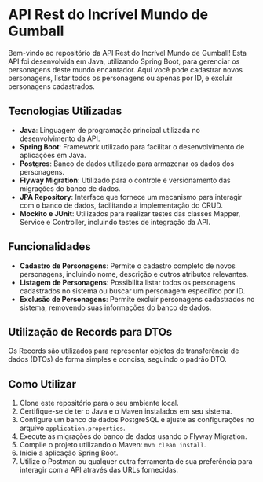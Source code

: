 # API Rest do Incrível Mundo de Gumball

Bem-vindo ao repositório da API Rest do Incrível Mundo de Gumball! Esta API foi desenvolvida em Java, utilizando Spring Boot, para gerenciar os personagens deste mundo encantador. Aqui você pode cadastrar novos personagens, listar todos os personagens ou apenas por ID, e excluir personagens cadastrados.

## Tecnologias Utilizadas

- **Java**: Linguagem de programação principal utilizada no desenvolvimento da API.
- **Spring Boot**: Framework utilizado para facilitar o desenvolvimento de aplicações em Java.
- **Postgres**: Banco de dados utilizado para armazenar os dados dos personagens.
- **Flyway Migration**: Utilizado para o controle e versionamento das migrações do banco de dados.
- **JPA Repository**: Interface que fornece um mecanismo para interagir com o banco de dados, facilitando a implementação do CRUD.
- **Mockito e JUnit**: Utilizados para realizar testes das classes Mapper, Service e Controller, incluindo testes de integração da API.

## Funcionalidades

- **Cadastro de Personagens**: Permite o cadastro completo de novos personagens, incluindo nome, descrição e outros atributos relevantes.
- **Listagem de Personagens**: Possibilita listar todos os personagens cadastrados no sistema ou buscar um personagem específico por ID.
- **Exclusão de Personagens**: Permite excluir personagens cadastrados no sistema, removendo suas informações do banco de dados.

## Utilização de Records para DTOs

Os Records são utilizados para representar objetos de transferência de dados (DTOs) de forma simples e concisa, seguindo o padrão DTO.

## Como Utilizar

1. Clone este repositório para o seu ambiente local.
2. Certifique-se de ter o Java e o Maven instalados em seu sistema.
3. Configure um banco de dados PostgreSQL e ajuste as configurações no arquivo `application.properties`.
4. Execute as migrações do banco de dados usando o Flyway Migration.
5. Compile o projeto utilizando o Maven: `mvn clean install`.
6. Inicie a aplicação Spring Boot.
7. Utilize o Postman ou qualquer outra ferramenta de sua preferência para interagir com a API através das URLs fornecidas.
